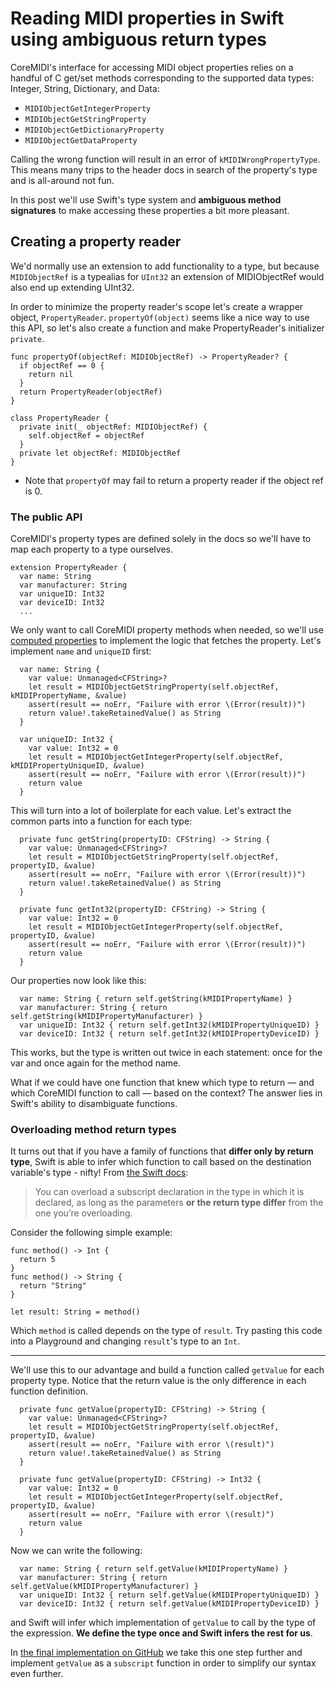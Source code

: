# Reading MIDI properties in Swift using ambiguous return types

CoreMIDI's interface for accessing MIDI object properties relies on a handful of C get/set methods corresponding to the supported data types: Integer, String, Dictionary, and Data:

- `MIDIObjectGetIntegerProperty`
- `MIDIObjectGetStringProperty`
- `MIDIObjectGetDictionaryProperty`
- `MIDIObjectGetDataProperty`

Calling the wrong function will result in an error of `kMIDIWrongPropertyType`. This means many trips to the header docs in search of the property's type and is all-around not fun.

In this post we'll use Swift's type system and **ambiguous method signatures** to make accessing these properties a bit more pleasant.

## Creating a property reader

We'd normally use an extension to add functionality to a type, but because `MIDIObjectRef` is a typealias for `UInt32` an extension of MIDIObjectRef would also end up extending UInt32.

In order to minimize the property reader's scope let's create a wrapper object, `PropertyReader`. `propertyOf(object)` seems like a nice way to use this API, so let's also create a function and make PropertyReader's initializer `private`.

```language-swift
func propertyOf(objectRef: MIDIObjectRef) -> PropertyReader? {
  if objectRef == 0 {
    return nil
  }
  return PropertyReader(objectRef)
}

class PropertyReader {
  private init(_ objectRef: MIDIObjectRef) {
    self.objectRef = objectRef
  }
  private let objectRef: MIDIObjectRef
}
```

- Note that `propertyOf` may fail to return a property reader if the object ref is 0.

### The public API

CoreMIDI's property types are defined solely in the docs so we'll have to map each property to a type ourselves.

```language-swift
extension PropertyReader {
  var name: String
  var manufacturer: String
  var uniqueID: Int32
  var deviceID: Int32
  ...
```

We only want to call CoreMIDI property methods when needed, so we'll use [computed properties](https://developer.apple.com/library/watchos/documentation/Swift/Conceptual/Swift_Programming_Language/Properties.html#//apple_ref/doc/uid/TP40014097-CH14-ID259) to implement the logic that fetches the property. Let's implement `name` and `uniqueID` first:

```language-swift
  var name: String {
    var value: Unmanaged<CFString>?
    let result = MIDIObjectGetStringProperty(self.objectRef, kMIDIPropertyName, &value)
    assert(result == noErr, "Failure with error \(Error(result))")
    return value!.takeRetainedValue() as String
  }

  var uniqueID: Int32 {
    var value: Int32 = 0
    let result = MIDIObjectGetIntegerProperty(self.objectRef, kMIDIPropertyUniqueID, &value)
    assert(result == noErr, "Failure with error \(Error(result))")
    return value
  }
```

This will turn into a lot of boilerplate for each value. Let's extract the common parts into a function for each type:

```language-swift
  private func getString(propertyID: CFString) -> String {
    var value: Unmanaged<CFString>?
    let result = MIDIObjectGetStringProperty(self.objectRef, propertyID, &value)
    assert(result == noErr, "Failure with error \(Error(result))")
    return value!.takeRetainedValue() as String
  }

  private func getInt32(propertyID: CFString) -> String {
    var value: Int32 = 0
    let result = MIDIObjectGetIntegerProperty(self.objectRef, propertyID, &value)
    assert(result == noErr, "Failure with error \(Error(result))")
    return value
  }
```

Our properties now look like this:

```language-swift
  var name: String { return self.getString(kMIDIPropertyName) }
  var manufacturer: String { return self.getString(kMIDIPropertyManufacturer) }
  var uniqueID: Int32 { return self.getInt32(kMIDIPropertyUniqueID) }
  var deviceID: Int32 { return self.getInt32(kMIDIPropertyDeviceID) }
```

This works, but the type is written out twice in each statement: once for the var and once again for the method name.

What if we could have one function that knew which type to return &mdash; and which CoreMIDI function to call &mdash; based on the context? The answer lies in Swift's ability to disambiguate functions.

### Overloading method return types

It turns out that if you have a family of functions that **differ only by return type**, Swift is able to infer which function to call based on the destination variable's type - nifty! From [the Swift docs](https://developer.apple.com/library/ios/documentation/Swift/Conceptual/Swift_Programming_Language/Declarations.html#//apple_ref/doc/uid/TP40014097-CH34-ID379):

> You can overload a subscript declaration in the type in which it is declared, as long as the parameters **or the return type differ** from the one you’re overloading.

Consider the following simple example:

```language-swift
func method() -> Int {
  return 5
}
func method() -> String {
  return "String"
}

let result: String = method()
```

Which `method` is called depends on the type of `result`. Try pasting this code into a Playground and changing `result`'s type to an `Int`.

---

We'll use this to our advantage and build a function called `getValue` for each property type. Notice that the return value is the only difference in each function definition.

```language-swift
  private func getValue(propertyID: CFString) -> String {
    var value: Unmanaged<CFString>?
    let result = MIDIObjectGetStringProperty(self.objectRef, propertyID, &value)
    assert(result == noErr, "Failure with error \(result)")
    return value!.takeRetainedValue() as String
  }

  private func getValue(propertyID: CFString) -> Int32 {
    var value: Int32 = 0
    let result = MIDIObjectGetIntegerProperty(self.objectRef, propertyID, &value)
    assert(result == noErr, "Failure with error \(result)")
    return value
  }
```

Now we can write the following:

```language-swift
  var name: String { return self.getValue(kMIDIPropertyName) }
  var manufacturer: String { return self.getValue(kMIDIPropertyManufacturer) }
  var uniqueID: Int32 { return self.getValue(kMIDIPropertyUniqueID) }
  var deviceID: Int32 { return self.getValue(kMIDIPropertyDeviceID) }
```

and Swift will infer which implementation of `getValue` to call by the type of the expression. **We define the type once and Swift infers the rest for us**.

In [the final implementation on GitHub](https://github.com/jverkoey/swift-midi/blob/master/LUMI/Internal/PropertyReader.swift) we take this one step further and implement `getValue` as a `subscript` function in order to simplify our syntax even further.
